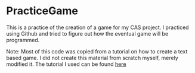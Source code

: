 # PracticeGame
<p>This is a practice of the creation of a game for my CAS project. I practiced using Github and tried to figure out how the eventual game will be programmed. </p>
<p>Note: Most of this code was copied from a tutorial on how to create a text based game. I did not create this material from scratch myself, merely modified it. The tutorial I used can be found <a href="http://letstalkdata.com/2014/08/how-to-write-a-text-adventure-in-python/">here</a></p>
